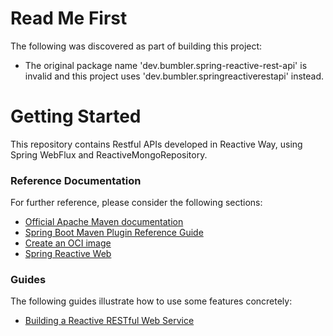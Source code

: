 # Read Me First
The following was discovered as part of building this project:

* The original package name 'dev.bumbler.spring-reactive-rest-api' is invalid and this project uses 'dev.bumbler.springreactiverestapi' instead.

# Getting Started
This repository contains Restful APIs developed in Reactive Way, using Spring WebFlux and ReactiveMongoRepository.

### Reference Documentation
For further reference, please consider the following sections:

* [Official Apache Maven documentation](https://maven.apache.org/guides/index.html)
* [Spring Boot Maven Plugin Reference Guide](https://docs.spring.io/spring-boot/docs/2.6.5/maven-plugin/reference/html/)
* [Create an OCI image](https://docs.spring.io/spring-boot/docs/2.6.5/maven-plugin/reference/html/#build-image)
* [Spring Reactive Web](https://docs.spring.io/spring-boot/docs/2.6.5/reference/htmlsingle/#web.reactive)

### Guides
The following guides illustrate how to use some features concretely:

* [Building a Reactive RESTful Web Service](https://spring.io/guides/gs/reactive-rest-service/)


